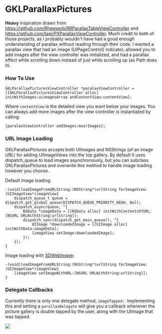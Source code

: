 GKLParallaxPictures
===================

**Heavy** inspiration drawn from <https://github.com/Rheeseyb/RBParallaxTableViewController> and <https://github.com/tapi/PXParallaxViewController>.  Much credit to both of those projects, as I probably wouldn't have had a good enough understanding of parallax without reading through their code.  I wanted a parallax view that had an image (UIPageControl) indicator, allowed you to add images after the view controller was initialized, and had a parallax effect while scrolling down instead of just while scrolling up (as Path does it).

### How To Use

	GKLParallaxPicturesViewController *paralaxViewController = [[GKLParallaxPicturesViewController alloc] initWithImages:uiimagesArray andContentView:contentView];
	
Where `contentView` is the detailed view you want below your images.  You can always add more images after the view controller is instantiated by calling:

	[paralaxViewController addImages:moarImages];
	
### URL Image Loading

GKLParallaxPictures accepts both UIImages and NSStrings (of an image URL) for adding UIImageViews into the top gallery.  By default it uses dispatch_queue to load images asynchronously, but you can subclass GKLParallaxPictures and overwrite this method to handle image loading however you choose.

Default image loading:

	-(void)loadImageFromURLString:(NSString*)urlString forImageView:(UIImageView*)imageView{
    	dispatch_queue_t queue = dispatch_get_global_queue(DISPATCH_QUEUE_PRIORITY_HIGH, 0ul);
    	dispatch_async(queue, ^{
        	NSData *imageData = [[NSData alloc] initWithContentsOfURL:[NSURL URLWithString:urlString]];
        	dispatch_sync(dispatch_get_main_queue(), ^{
            	UIImage *downloadedImage = [[UIImage alloc] initWithData:imageData];
            	[imageView setImage:downloadedImage];
        	});
    	});
	}
	
Image loading with [SDWebImage](https://github.com/rs/SDWebImage):

	-(void)loadImageFromURLString:(NSString*)urlString forImageView:(UIImageView*)imageView{
    	[imageView setImageWithURL:[NSURL URLWithString:urlString]];
	}

### Delegate Callbacks

Currently there is only one delegate method, `imageTapped:`.  Implementing this and setting a `parallaxDelegate` will give you a callback whenever the picture gallery is double tapped by the user, along with the UIImage that was tapped.

![](https://raw.github.com/pyro2927/GKLParallaxPictures/master/parallax.gif)